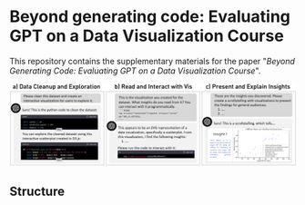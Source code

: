 # Beyond generating code: Evaluating GPT on a Data Visualization Course

This repository contains the supplementary materials for the paper "_Beyond Generating Code: Evaluating GPT on a Data
Visualization Course_".

![Teaser Figure: Our experiments show that GPT can a) clean and explore CSV datasets, b) read visualizations in SVG format, interact with visualizations through dispatching Javascript events, and c) create explanatory visualizations to present data insights.](src/teasear.png)

## Structure

